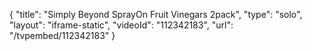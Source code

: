 {
    "title": "Simply Beyond SprayOn Fruit Vinegars 2pack",
    "type": "solo",
    "layout": "iframe-static",
    "videoId": "112342183",
    "url": "\/tvpembed\/112342183"
}